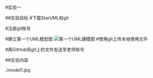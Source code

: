 #实验一


##实验目标
#下载StarUML和git


#注册git账号


#建立第一个UML模型图
![第一个UML建模图](https://i.imgur.com/AHPsorR.png)
#使用git上传本地使用文件

#再GitHub将git上的文件发送至老师账号

##实验内容

./model1.jpg
